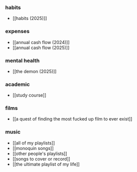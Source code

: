 ### habits
- [[habits (2025)]]
### expenses
- [[annual cash flow (2024)]]
- [[annual cash flow (2025)]]

### mental health
- [[the demon (2025)]] 
### academic
- [[study course]] 

### films
- [[a quest of finding the most fucked up film to ever exist]] 

### music
- [[all of my playlists]] 
- [[monoquin songs]] 
- [[other people's playlists]] 
- [[songs to cover or record]] 
- [[the ultimate playlist of my life]] 